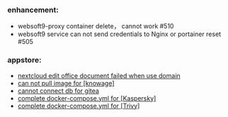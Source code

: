 ### enhancement:
- websoft9-proxy container delete， cannot work #510
- websoft9 service can not send credentials to Nginx or portainer reset  #505

### appstore:
- [nextcloud edit office document failed when use domain](https://github.com/Websoft9/docker-library/issues/646)
- [can not pull image for [knowage]](https://github.com/Websoft9/docker-library/issues/644)
- [cannot connect db for gitea](https://github.com/Websoft9/docker-library/issues/642)
- [complete docker-compose.yml for [Kaspersky]](https://github.com/Websoft9/docker-library/issues/640)
- [complete docker-compose.yml for [Trivy]](https://github.com/Websoft9/docker-library/issues/639)